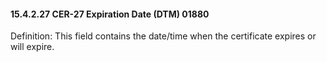 #### 15.4.2.27 CER-27 Expiration Date (DTM) 01880

Definition: This field contains the date/time when the certificate expires or will expire.
